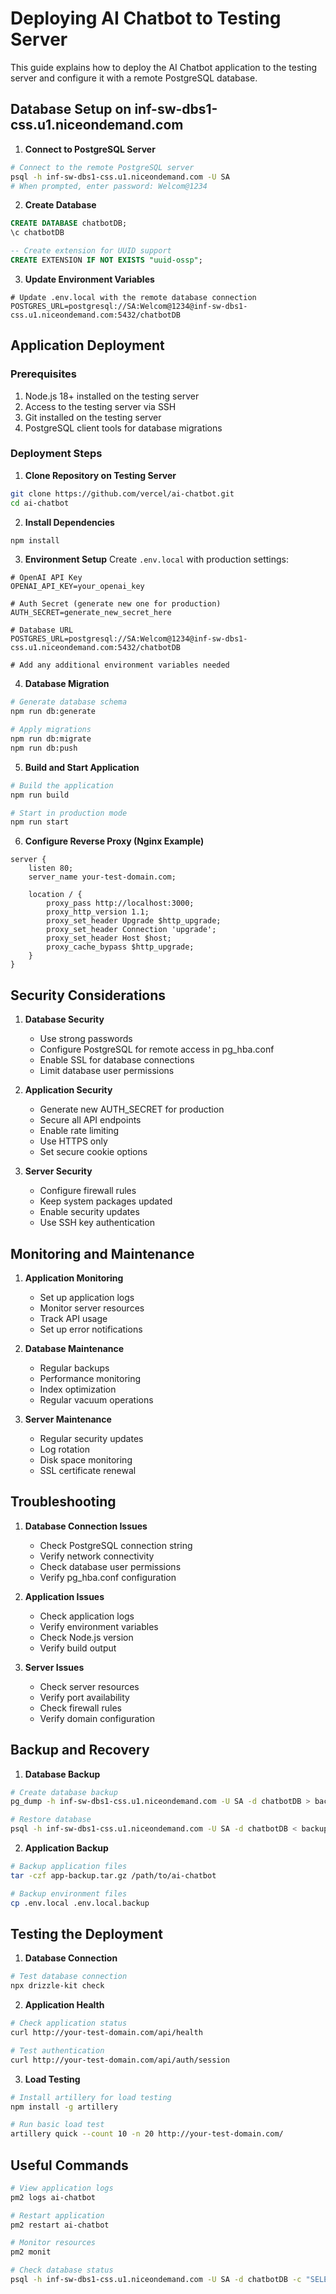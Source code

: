 # Deploying AI Chatbot to Testing Server

This guide explains how to deploy the AI Chatbot application to the testing server and configure it with a remote PostgreSQL database.

## Database Setup on inf-sw-dbs1-css.u1.niceondemand.com

1. **Connect to PostgreSQL Server**
```bash
# Connect to the remote PostgreSQL server
psql -h inf-sw-dbs1-css.u1.niceondemand.com -U SA
# When prompted, enter password: Welcom@1234
```

2. **Create Database**
```sql
CREATE DATABASE chatbotDB;
\c chatbotDB

-- Create extension for UUID support
CREATE EXTENSION IF NOT EXISTS "uuid-ossp";
```

3. **Update Environment Variables**
```env
# Update .env.local with the remote database connection
POSTGRES_URL=postgresql://SA:Welcom@1234@inf-sw-dbs1-css.u1.niceondemand.com:5432/chatbotDB
```

## Application Deployment

### Prerequisites
1. Node.js 18+ installed on the testing server
2. Access to the testing server via SSH
3. Git installed on the testing server
4. PostgreSQL client tools for database migrations

### Deployment Steps

1. **Clone Repository on Testing Server**
```bash
git clone https://github.com/vercel/ai-chatbot.git
cd ai-chatbot
```

2. **Install Dependencies**
```bash
npm install
```

3. **Environment Setup**
Create `.env.local` with production settings:
```env
# OpenAI API Key
OPENAI_API_KEY=your_openai_key

# Auth Secret (generate new one for production)
AUTH_SECRET=generate_new_secret_here

# Database URL
POSTGRES_URL=postgresql://SA:Welcom@1234@inf-sw-dbs1-css.u1.niceondemand.com:5432/chatbotDB

# Add any additional environment variables needed
```

4. **Database Migration**
```bash
# Generate database schema
npm run db:generate

# Apply migrations
npm run db:migrate
npm run db:push
```

5. **Build and Start Application**
```bash
# Build the application
npm run build

# Start in production mode
npm run start
```

6. **Configure Reverse Proxy (Nginx Example)**
```nginx
server {
    listen 80;
    server_name your-test-domain.com;

    location / {
        proxy_pass http://localhost:3000;
        proxy_http_version 1.1;
        proxy_set_header Upgrade $http_upgrade;
        proxy_set_header Connection 'upgrade';
        proxy_set_header Host $host;
        proxy_cache_bypass $http_upgrade;
    }
}
```

## Security Considerations

1. **Database Security**
   - Use strong passwords
   - Configure PostgreSQL for remote access in pg_hba.conf
   - Enable SSL for database connections
   - Limit database user permissions

2. **Application Security**
   - Generate new AUTH_SECRET for production
   - Secure all API endpoints
   - Enable rate limiting
   - Use HTTPS only
   - Set secure cookie options

3. **Server Security**
   - Configure firewall rules
   - Keep system packages updated
   - Enable security updates
   - Use SSH key authentication

## Monitoring and Maintenance

1. **Application Monitoring**
   - Set up application logs
   - Monitor server resources
   - Track API usage
   - Set up error notifications

2. **Database Maintenance**
   - Regular backups
   - Performance monitoring
   - Index optimization
   - Regular vacuum operations

3. **Server Maintenance**
   - Regular security updates
   - Log rotation
   - Disk space monitoring
   - SSL certificate renewal

## Troubleshooting

1. **Database Connection Issues**
   - Check PostgreSQL connection string
   - Verify network connectivity
   - Check database user permissions
   - Verify pg_hba.conf configuration

2. **Application Issues**
   - Check application logs
   - Verify environment variables
   - Check Node.js version
   - Verify build output

3. **Server Issues**
   - Check server resources
   - Verify port availability
   - Check firewall rules
   - Verify domain configuration

## Backup and Recovery

1. **Database Backup**
```bash
# Create database backup
pg_dump -h inf-sw-dbs1-css.u1.niceondemand.com -U SA -d chatbotDB > backup.sql

# Restore database
psql -h inf-sw-dbs1-css.u1.niceondemand.com -U SA -d chatbotDB < backup.sql
```

2. **Application Backup**
```bash
# Backup application files
tar -czf app-backup.tar.gz /path/to/ai-chatbot

# Backup environment files
cp .env.local .env.local.backup
```

## Testing the Deployment

1. **Database Connection**
```bash
# Test database connection
npx drizzle-kit check
```

2. **Application Health**
```bash
# Check application status
curl http://your-test-domain.com/api/health

# Test authentication
curl http://your-test-domain.com/api/auth/session
```

3. **Load Testing**
```bash
# Install artillery for load testing
npm install -g artillery

# Run basic load test
artillery quick --count 10 -n 20 http://your-test-domain.com/
```

## Useful Commands

```bash
# View application logs
pm2 logs ai-chatbot

# Restart application
pm2 restart ai-chatbot

# Monitor resources
pm2 monit

# Check database status
psql -h inf-sw-dbs1-css.u1.niceondemand.com -U SA -d chatbotDB -c "SELECT version();"
